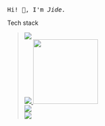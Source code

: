
<pre>
Hi! 👋, I'm <i>Jide.</i>
</pre>
<p> Tech stack </p>
<blockquote>
   <a href="https://skillicons.dev">
      <img src="https://skillicons.dev/icons?i=c,cpp,js,ts" /><br />
      <img src="https://skillicons.dev/icons?i=react,angular,jquery" />
      <a href="https://openui5.org">
         <img src="https://upload.wikimedia.org/wikipedia/commons/7/7d/OpenUI5_logo_horizontal_blue.svg" width="150" /><br />
      </a>
      <img src="https://skillicons.dev/icons?i=html,css,bootstrap" /><br />
      <img src="https://skillicons.dev/icons?i=docker,bash,jest" />
   </a>
</blockquote>



<!--
**JideOgunlana/jideOgunlana** is a ✨ _special_ ✨ repository because its `README.md` (this file) appears on your GitHub profile.

Here are some ideas to get you started:

- 🔭 I’m currently working on ...
- 🌱 I’m currently learning ...
- 👯 I’m looking to collaborate on ...
- 🤔 I’m looking for help with ...
- 💬 Ask me about ...
- 📫 How to reach me: ...
- 😄 Pronouns: ...
- ⚡ Fun fact: ...
-->
